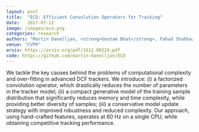```yaml
---
layout: post
title:  "ECO: Efficient Convolution Operators for Tracking"
date:   2017-07-22
image: /images/eco.png
categories: research
authors: "Martin Danelljan, <strong>Goutam Bhat</strong>, Fahad Shahbaz Khan, Michael Felsberg"
venue: "CVPR"
arxiv: https://arxiv.org/pdf/1611.09224.pdf
code: https://github.com/martin-danelljan/ECO
---
```


We tackle the key causes behind the problems of computational complexity and over-fitting in advanced DCF trackers. We introduce: (i) a factorized convolution operator, which drastically reduces the number of parameters in the tracker model; (ii) a compact generative model of the training sample distribution that significantly reduces memory and time complexity, while providing better diversity of samples; (iii) a conservative model update strategy with improved robustness and reduced complexity. Our approach, using hand-crafted features, operates at 60 Hz on a single CPU, while obtaining competitive tracking performance.

